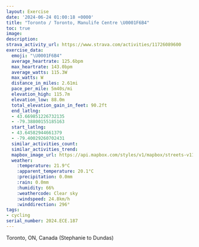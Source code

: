 ```yaml
---
layout: Exercise
date: '2024-06-24 01:00:18 +0000'
title: "Toronto / Toronto, Manulife Centre \U0001F6B4"
toc: true
image:
description:
strava_activity_url: https://www.strava.com/activities/11726089600
exercise_data:
  emoji: "\U0001F6B4"
  average_heartrate: 125.6bpm
  max_heartrate: 143.0bpm
  average_watts: 115.3W
  max_watts: W
  distance_in_miles: 2.61mi
  pace_per_mile: 5m40s/mi
  elevation_high: 115.7m
  elevation_low: 88.0m
  total_elevation_gain_in_feet: 90.2ft
  end_latlng:
  - 43.669851226732135
  - -79.38800155185163
  start_latlng:
  - 43.64582944661379
  - -79.40029260702431
  similar_activities_count:
  similar_activities_trend:
  mapbox_image_url: https://api.mapbox.com/styles/v1/mapbox/streets-v11/static/path-5+787af2-1.0(urkiGltrcNk%40sEC%5DuAoL%7BB_QIa%40CGGA%5DD%5BHwBz%40E%3FaD%7C%40K%3FICIQQcAu%40cG%5BwCm%40%5EkCx%40%7B%40ZQJIR%3FPR%60BBj%40AHGLUN%7DNlEu%5BxJm%40VWNKN%5Dp%40UT_%40Tk%40RcRvF%7BBv%40wElAmEvAaI%60CoAb%40SDQAMMKg%40gDuX_Fs%5E),pin-s-s+e5b22e(-79.39927,43.64603),pin-s-f+89ae00(-79.39025999999997,43.669500000000006)/auto/800x800?access_token=pk.eyJ1Ijoiam9zaGJlY2ttYW4iLCJhIjoiY205eWR2aDd1MWZ6djJrbXc4a3M0bWZleiJ9.XiG9OWkNcZk2QzjJbxLB4A
  weather:
    :temperature: 21.9°C
    :apparent_temperature: 20.1°C
    :precipitation: 0.0mm
    :rain: 0.0mm
    :humidity: 66%
    :weathercode: Clear sky
    :windspeed: 24.8km/h
    :winddirection: 296°
tags:
- cycling
serial_number: 2024.ECE.187
---
```

Toronto, ON, Canada (Stephanie to Dundas)
